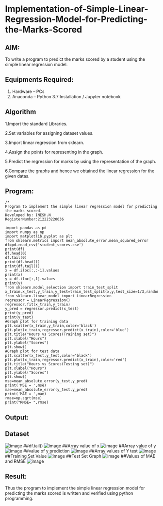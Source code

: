 # Implementation-of-Simple-Linear-Regression-Model-for-Predicting-the-Marks-Scored

## AIM:
To write a program to predict the marks scored by a student using the simple linear regression model.

## Equipments Required:
1. Hardware – PCs
2. Anaconda – Python 3.7 Installation / Jupyter notebook

## Algorithm
1.Import the standard Libraries.

2.Set variables for assigning dataset values.

3.Import linear regression from sklearn.

4.Assign the points for representing in the graph.

5.Predict the regression for marks by using the representation of the graph.

6.Compare the graphs and hence we obtained the linear regression for the given datas.
 


## Program:
```
/*
Program to implement the simple linear regression model for predicting the marks scored.
Developed by: INESH.N
RegisterNumber:212223220036
 
import pandas as pd
import numpy as np
import matplotlib.pyplot as plt
from sklearn.metrics import mean_absolute_error,mean_squared_error
df=pd.read_csv('student_scores.csv')
print(df)
df.head(0)
df.tail(0)
print(df.head())
print(df.tail())
x = df.iloc[:,:-1].values
print(x)
y = df.iloc[:,1].values
print(y)
from sklearn.model_selection import train_test_split
x_train,x_test,y_train,y_test=train_test_split(x,y,test_size=1/3,random_state=0)
from sklearn.linear_model import LinearRegression
regressor = LinearRegression()
regressor.fit(x_train,y_train)
y_pred = regressor.predict(x_test)
print(y_pred)
print(y_test)
#Graph plot for training data
plt.scatter(x_train,y_train,color='black')
plt.plot(x_train,regressor.predict(x_train),color='blue')
plt.title("Hours vs Scores(Training set)")
plt.xlabel("Hours")
plt.ylabel("Scores")
plt.show()
#Graph plot for test data
plt.scatter(x_test,y_test,color='black')
plt.plot(x_train,regressor.predict(x_train),color='red')
plt.title("Hours vs Scores(Testing set)")
plt.xlabel("Hours")
plt.ylabel("Scores")
plt.show()
mse=mean_absolute_error(y_test,y_pred)
print('MSE = ',mse)
mae=mean_absolute_error(y_test,y_pred)
print('MAE = ',mae)
rmse=np.sqrt(mse)
print("RMSE= ",rmse)
```

## Output:
## Dataset
![image](https://github.com/inesh-2384/Implementation-of-Simple-Linear-Regression-Model-for-Predicting-the-Marks-Scored/assets/146412203/bebc32e0-8fe8-4213-8374-bc0db40cbfca)
##df.tail()
![image](https://github.com/inesh-2384/Implementation-of-Simple-Linear-Regression-Model-for-Predicting-the-Marks-Scored/assets/146412203/8474f898-b759-4a18-b5f5-9052ed234313)
##Array value of x
![image](https://github.com/inesh-2384/Implementation-of-Simple-Linear-Regression-Model-for-Predicting-the-Marks-Scored/assets/146412203/5e906cc4-c0c3-4a6d-a569-670f1bf895e0)
##Array value of y
![image](https://github.com/inesh-2384/Implementation-of-Simple-Linear-Regression-Model-for-Predicting-the-Marks-Scored/assets/146412203/154e03e7-3c1b-4758-97cc-5691f2be74cd)
##value of y prediction
![image](https://github.com/inesh-2384/Implementation-of-Simple-Linear-Regression-Model-for-Predicting-the-Marks-Scored/assets/146412203/a72a1b18-5e97-41e4-91f1-74f2caf32fd6)
##Array values of Y test
![image](https://github.com/inesh-2384/Implementation-of-Simple-Linear-Regression-Model-for-Predicting-the-Marks-Scored/assets/146412203/7736865e-ce66-4a66-a3e8-d27e9610a83f)
##Training Set Value
![image](https://github.com/inesh-2384/Implementation-of-Simple-Linear-Regression-Model-for-Predicting-the-Marks-Scored/assets/146412203/b1d80e78-1ef2-4be3-8a79-7ab23b283e47)
##Test Set Graph
![image](https://github.com/inesh-2384/Implementation-of-Simple-Linear-Regression-Model-for-Predicting-the-Marks-Scored/assets/146412203/1049ab0e-15a3-4050-8820-088e39acd350)
##Values of MAE and RMSE
![image](https://github.com/inesh-2384/Implementation-of-Simple-Linear-Regression-Model-for-Predicting-the-Marks-Scored/assets/146412203/616601c4-5062-4a84-ac0a-04851e8a3285)


## Result:
Thus the program to implement the simple linear regression model for predicting the marks scored is written and verified using python programming.
